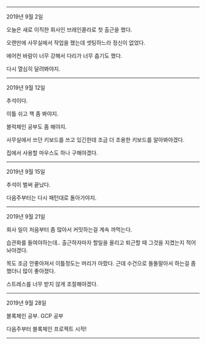 * * *
2019년 9월 2일

오늘은 새로 이직한 회사인 브레인콜라로 첫 출근을 했다.

오랜만에 사무실에서 작업을 했는데 셋팅하느라 정신이 없었다.

에어컨 바람이 너무 강해서 다리가 너무 춥기도 했다.

다시 열심히 달려봐야지.

* * *

2019년 9월 12일

추석이다.

이틀 쉬고 책 좀 봐야지.

블럭체인 공부도 좀 해야지.

사무실에서 쓰던 키보드를 쓰고 있긴한데 조금 더 조용한 키보드를 알아봐야겠다.

집에서 사용할 마우스도 하나 구해야겠다.

* * *

2019년 9월 15일

추석이 벌써 끝났다.

다음주부터는 다시 패턴대로 돌아가야지.

* * *

2019년 9월 21일

회사 일이 처음부터 좀 많아서 커밋하는걸 계속 까먹는다.

습관화를 들여야하는데.. 출근하자마자 할일을 올리고 퇴근할 때 그것을 지켰는지 적어놔야겠다.

목도 조금 안좋아져서 이틀정도는 머리가 아팠다. 근데 수건으로 돌돌말아서 하는걸 좀 했더니 많이 좋아졌다.

스트레스를 너무 받지 않게 조절해야겠다.

* * *

2019년 9월 28일

블록체인 공부. GCP 공부 

다음주부터 블록체인 프로젝트 시작!

* * *